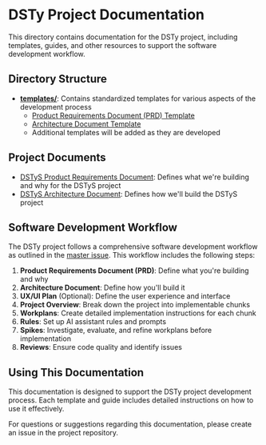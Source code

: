 # DSTy Project Documentation

This directory contains documentation for the DSTy project, including templates, guides, and other resources to support the software development workflow.

## Directory Structure

- **[templates/](./templates/)**: Contains standardized templates for various aspects of the development process
  - [Product Requirements Document (PRD) Template](./templates/product_requirements_document_template.md)
  - [Architecture Document Template](./templates/architecture_document_template.md)
  - Additional templates will be added as they are developed

## Project Documents

- [DSTyS Product Requirements Document](./DSTyS_Product_Requirements_Document.md): Defines what we're building and why for the DSTyS project
- [DSTyS Architecture Document](./DSTyS_Architecture_Document.md): Defines how we'll build the DSTyS project

## Software Development Workflow

The DSTy project follows a comprehensive software development workflow as outlined in the [master issue](https://linear.app/helaix/issue/HLX-1401/software-development-workflow-template-master-issue). This workflow includes the following steps:

1. **Product Requirements Document (PRD)**: Define what you're building and why
2. **Architecture Document**: Define how you'll build it
3. **UX/UI Plan** (Optional): Define the user experience and interface
4. **Project Overview**: Break down the project into implementable chunks
5. **Workplans**: Create detailed implementation instructions for each chunk
6. **Rules**: Set up AI assistant rules and prompts
7. **Spikes**: Investigate, evaluate, and refine workplans before implementation
8. **Reviews**: Ensure code quality and identify issues

## Using This Documentation

This documentation is designed to support the DSTy project development process. Each template and guide includes detailed instructions on how to use it effectively.

For questions or suggestions regarding this documentation, please create an issue in the project repository.
